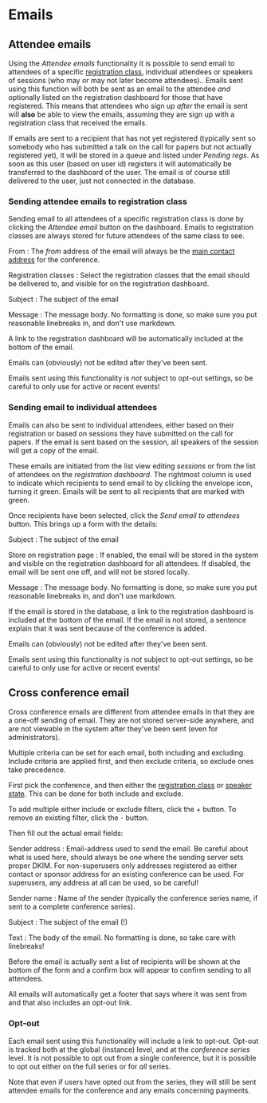 # Emails

## Attendee emails

Using the *Attendee emails* functionality it is possible to send email
to attendees of a specific
[registration class](registrations#typesandclasses), individual
attendees or speakers of sessions (who may or may not later become
attendees).. Emails sent using this function will both be sent as an
email to the attendee *and* optionally listed on the registration
dashboard for those that have registered. This means that attendees
who sign up *after* the email is sent will **also** be able to view
the emails, assuming they are sign up with a registration class that
received the emails.

If emails are sent to a recipient that has not yet registered
(typically sent so somebody who has submitted a talk on the call for
papers but not actually registered yet), it will be stored in a queue
and listed under *Pending regs*. As soon as this user (based on user
id) registers it will automatically be transferred to the dashboard of
the user. The email is of course still delivered to the user, just not
connected in the database.

### Sending attendee emails to registration class

Sending email to all attendees of a specific registration class is
done by clicking the *Attendee email* button on the dashboard. Emails
to registration classes are always stored for future attendees of the
same class to see.

From
:  The *from* address of the email will always be the
[main contact address](super_conference) for the conference.

Registration classes
:  Select the registration classes that the email should be delivered to,
and visible for on the registration dashboard.

Subject
:  The subject of the email

Message
:  The message body. No formatting is done, so make sure you put
reasonable linebreaks in, and don't use markdown.

A link to the registration dashboard will be automatically included at
the bottom of the email.

Emails can (obviously) not be edited after they've been sent.

Emails sent using this functionality is *not* subject to opt-out
settings, so be careful to only use for active or recent events!

### Sending email to individual attendees

Emails can also be sent to individual attendees, either based on their
registration or based on sessions they have submitted on the call for
papers. If the email is sent based on the session, all speakers of the
session will get a copy of the email.

These emails are initiated from the list view editing *sessions* or
from the list of attendees on the *registration dashboard*. The
rightmost column is used to indicate which recipients to send email to
by clicking the envelope icon, turning it green. Emails will be sent
to all recipients that are marked with green.

Once recipients have been selected, click the *Send email to <n>
attendees* button. This brings up a form with the details:

Subject
:  The subject of the email

Store on registration page
:  If enabled, the email will be stored in the system and visible on
the registration dashboard for all attendees. If disabled, the
email will be sent one off, and will not be stored locally.

Message
:  The message body. No formatting is done, so make sure you put
reasonable linebreaks in, and don't use markdown.

If the email is stored in the database, a link to the registration
dashboard is included at the bottom of the email. If the email is not
stored, a sentence explain that it was sent because of the conference
is added.

Emails can (obviously) not be edited after they've been sent.

Emails sent using this functionality is *not* subject to opt-out
settings, so be careful to only use for active or recent events!

## Cross conference email <a name="crossconference"></a>

Cross conference emails are different from attendee emails in that
they are a one-off sending of email. They are not stored server-side
anywhere, and are not viewable in the system after they've been sent
(even for administrators).

Multiple criteria can be set for each email, both including and
excluding. Include criteria are applied first, and then exclude
criteria, so exclude ones take precedence.

First pick the conference, and then either the
[registration class](registrations#typesandclasses) or
[speaker state](callforpaper#states). This can be done for both
include and exclude.

To add multiple either include or exclude filters, click the *+*
button. To remove an existing filter, click the *-* button.

Then fill out the actual email fields:

Sender address
:  Email-address used to send the email. Be careful about what is used
here, should always be one where the sending server sets proper
DKIM. For non-superusers only addresses registered as either contact
or sponsor address for an existing conference can be used. For
superusers, any address at all can be used, so be careful!

Sender name
:  Name of the sender (typically the conference series name, if sent
to a complete conference series).

Subject
:  The subject of the email (!)

Text
:  The body of the email. No formatting is done, so take care with
linebreaks!

Before the email is actually sent a list of recipients will be shown
at the bottom of the form and a confirm box will appear to confirm
sending to all attendees.

All emails will automatically get a footer that says where it was sent
from and that also includes an opt-out link.


### Opt-out <a name="optout"></a>

Each email sent using this functionality will include a link to
opt-out. Opt-out is tracked both at the global (instance) level, and
at the *conference series* level. It is not possible to opt out from a
single conference, but it is possible to opt out either on the full
series or for *all* series.

Note that even if users have opted out from the series, they will
still be sent attendee emails for the conference and any emails
concerning payments.
